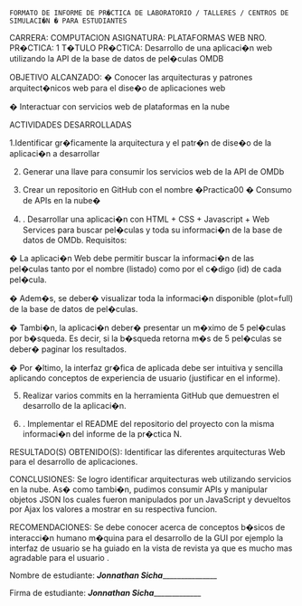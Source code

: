 
 	FORMATO DE INFORME DE PR�CTICA DE LABORATORIO / TALLERES / CENTROS DE SIMULACI�N � PARA ESTUDIANTES

CARRERA: COMPUTACION	ASIGNATURA: PLATAFORMAS WEB
NRO. PR�CTICA:	1	T�TULO PR�CTICA: Desarrollo de una aplicaci�n web utilizando la API de la base de datos de pel�culas OMDB

OBJETIVO ALCANZADO:
� Conocer las arquitecturas y patrones arquitect�nicos web para el dise�o de aplicaciones web 

� Interactuar con servicios web de plataformas en la nube

ACTIVIDADES DESARROLLADAS

1.Identificar gr�ficamente la arquitectura y el patr�n de dise�o de la aplicaci�n a desarrollar

2. Generar una llave para consumir los servicios web de la API de OMDb

3. Crear un repositorio en GitHub con el nombre �Practica00 � Consumo de APIs en la nube�

4. . Desarrollar una aplicaci�n con HTML + CSS + Javascript + Web Services para buscar pel�culas y toda su informaci�n de la base de datos de OMDb.
Requisitos:

� La aplicaci�n Web debe permitir buscar la informaci�n de las pel�culas tanto por el nombre (listado) como
por el c�digo (id) de cada pel�cula.

� Adem�s, se deber� visualizar toda la informaci�n disponible (plot=full) de la base de datos de pel�culas.

� Tambi�n, la aplicaci�n deber� presentar un m�ximo de 5 pel�culas por b�squeda. Es decir, si la b�squeda
retorna m�s de 5 pel�culas se deber� paginar los resultados.

� Por �ltimo, la interfaz gr�fica de aplicada debe ser intuitiva y sencilla aplicando conceptos de experiencia
de usuario (justificar en el informe).

5. Realizar varios commits en la herramienta GitHub que demuestren el desarrollo de la aplicaci�n.

6. . Implementar el README del repositorio del proyecto con la misma informaci�n del informe de la pr�ctica
N.

RESULTADO(S) OBTENIDO(S):
Identificar las diferentes arquitecturas Web para el desarrollo de aplicaciones.

CONCLUSIONES:
Se logro identificar arquitecturas web utilizando servicios en la nube. As� como tambi�n, pudimos consumir APIs y manipular objetos JSON los cuales fueron manipulados por un JavaScript y devueltos por Ajax los valores a mostrar en su respectiva funcion.

RECOMENDACIONES:
Se debe conocer acerca de conceptos b�sicos de interacci�n humano m�quina para el desarrollo de la GUI por ejemplo la interfaz de usuario se ha guiado en la vista de revista ya que es mucho mas agradable para el usuario .

Nombre de estudiante: _______Jonnathan Sicha______________________

Firma de estudiante: _________Jonnathan Sicha______________________
